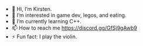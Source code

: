 - 👋 Hi, I’m Kirsten.
- 👀 I’m interested in game dev, legos, and eating.
- 🌱 I’m currently learning C++.
- 📫 How to reach me https://discord.gg/GfSj9gAwb9
- ⚡ Fun fact: I play the violin.
